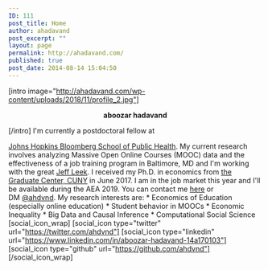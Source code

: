 ```yaml
---
ID: 111
post_title: Home
author: ahadavand
post_excerpt: ""
layout: page
permalink: http://ahadavand.com/
published: true
post_date: 2014-08-14 15:04:50
---
```

[intro image="http://ahadavand.com/wp-content/uploads/2018/11/profile_2.jpg"] <p style="text-align: center;">
  <strong>aboozar hadavand</strong>
</p> [/intro] I'm currently a postdoctoral fellow at 

[Johns Hopkins Bloomberg School of Public Health][1]. My current research involves analyzing Massive Open Online Courses (MOOC) data and the effectiveness of a job training program in Baltimore, MD and I'm working with the great [Jeff Leek][2]. I received my Ph.D. in economics from [the Graduate Center, CUNY][3] in June 2017. I am in the job market this year and I'll be available during the AEA 2019. You can contact me [here][4] or DM [@ahdvnd][5]. My research interests are: * Economics of Education (especially online education) * Student behavior in MOOCs * Economic Inequality * Big Data and Causal Inference * Computational Social Science [social_icon_wrap] [social_icon type="twitter" url="https://twitter.com/ahdvnd"] [social_icon type="linkedin" url="https://www.linkedin.com/in/aboozar-hadavand-14a170103"] [social_icon type="github" url="https://github.com/ahdvnd"] [/social_icon_wrap]<!--[latest_from_the_blog items="10"]-->

 [1]: https://www.jhsph.edu/
 [2]: http://jtleek.com/
 [3]: https://www.gc.cuny.edu/Home
 [4]: http://ahadavand.com/about-me/
 [5]: https://twitter.com/ahdvnd